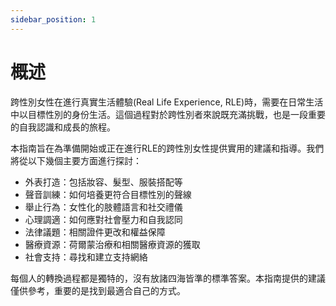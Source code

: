 ```yaml
---
sidebar_position: 1
---
```

# 概述

跨性別女性在進行真實生活體驗(Real Life Experience, RLE)時，需要在日常生活中以目標性別的身份生活。這個過程對於跨性別者來說既充滿挑戰，也是一段重要的自我認識和成長的旅程。

本指南旨在為準備開始或正在進行RLE的跨性別女性提供實用的建議和指導。我們將從以下幾個主要方面進行探討：

- 外表打造：包括妝容、髮型、服裝搭配等
- 聲音訓練：如何培養更符合目標性別的聲線
- 舉止行為：女性化的肢體語言和社交禮儀
- 心理調適：如何應對社會壓力和自我認同
- 法律議題：相關證件更改和權益保障
- 醫療資源：荷爾蒙治療和相關醫療資源的獲取
- 社會支持：尋找和建立支持網絡

每個人的轉換過程都是獨特的，沒有放諸四海皆準的標準答案。本指南提供的建議僅供參考，重要的是找到最適合自己的方式。